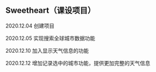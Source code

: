 ## Sweetheart（课设项目）

2020.12.04 创建项目

2020.12.05 实现搜索全球城市数据功能

2020.12.10 加入显示天气信息的功能

2020.12.12 增加记录选中的城市功能，提供更加完整的天气信息